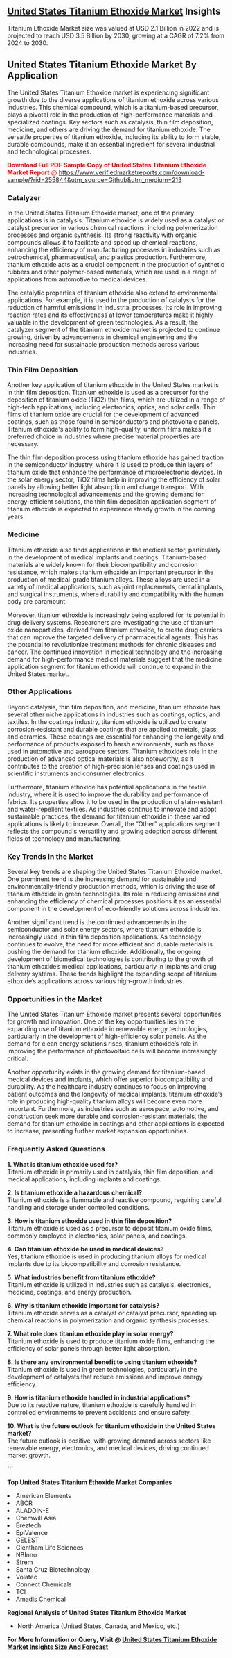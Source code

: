 <h2><a href="https://www.verifiedmarketreports.com/download-sample/?rid=255844&amp;utm_source=Github&amp;utm_medium=213" target="_blank">United States Titanium Ethoxide Market</a> Insights</h2><p>Titanium Ethoxide Market size was valued at USD 2.1 Billion in 2022 and is projected to reach USD 3.5 Billion by 2030, growing at a CAGR of 7.2% from 2024 to 2030.</p><p><h2>United States Titanium Ethoxide Market By Application</h2><p>The United States Titanium Ethoxide market is experiencing significant growth due to the diverse applications of titanium ethoxide across various industries. This chemical compound, which is a titanium-based precursor, plays a pivotal role in the production of high-performance materials and specialized coatings. Key sectors such as catalysis, thin film deposition, medicine, and others are driving the demand for titanium ethoxide. The versatile properties of titanium ethoxide, including its ability to form stable, durable compounds, make it an essential ingredient for several industrial and technological processes.</p><p><p><span class=""><span style="color: #ff0000;"><strong>Download Full PDF Sample Copy of United States Titanium Ethoxide Market Report</strong> @ </span><a href="https://www.verifiedmarketreports.com/download-sample/?rid=255844&amp;utm_source=Github&amp;utm_medium=213" target="_blank">https://www.verifiedmarketreports.com/download-sample/?rid=255844&amp;utm_source=Github&amp;utm_medium=213</a></span></p></p><h3>Catalyzer</h3><p>In the United States Titanium Ethoxide market, one of the primary applications is in catalysis. Titanium ethoxide is widely used as a catalyst or catalyst precursor in various chemical reactions, including polymerization processes and organic synthesis. Its strong reactivity with organic compounds allows it to facilitate and speed up chemical reactions, enhancing the efficiency of manufacturing processes in industries such as petrochemical, pharmaceutical, and plastics production. Furthermore, titanium ethoxide acts as a crucial component in the production of synthetic rubbers and other polymer-based materials, which are used in a range of applications from automotive to medical devices.</p><p>The catalytic properties of titanium ethoxide also extend to environmental applications. For example, it is used in the production of catalysts for the reduction of harmful emissions in industrial processes. Its role in improving reaction rates and its effectiveness at lower temperatures make it highly valuable in the development of green technologies. As a result, the catalyzer segment of the titanium ethoxide market is projected to continue growing, driven by advancements in chemical engineering and the increasing need for sustainable production methods across various industries.</p><h3>Thin Film Deposition</h3><p>Another key application of titanium ethoxide in the United States market is in thin film deposition. Titanium ethoxide is used as a precursor for the deposition of titanium oxide (TiO2) thin films, which are utilized in a range of high-tech applications, including electronics, optics, and solar cells. Thin films of titanium oxide are crucial for the development of advanced coatings, such as those found in semiconductors and photovoltaic panels. Titanium ethoxide's ability to form high-quality, uniform films makes it a preferred choice in industries where precise material properties are necessary.</p><p>The thin film deposition process using titanium ethoxide has gained traction in the semiconductor industry, where it is used to produce thin layers of titanium oxide that enhance the performance of microelectronic devices. In the solar energy sector, TiO2 films help in improving the efficiency of solar panels by allowing better light absorption and charge transport. With increasing technological advancements and the growing demand for energy-efficient solutions, the thin film deposition application segment of titanium ethoxide is expected to experience steady growth in the coming years.</p><h3>Medicine</h3><p>Titanium ethoxide also finds applications in the medical sector, particularly in the development of medical implants and coatings. Titanium-based materials are widely known for their biocompatibility and corrosion resistance, which makes titanium ethoxide an important precursor in the production of medical-grade titanium alloys. These alloys are used in a variety of medical applications, such as joint replacements, dental implants, and surgical instruments, where durability and compatibility with the human body are paramount.</p><p>Moreover, titanium ethoxide is increasingly being explored for its potential in drug delivery systems. Researchers are investigating the use of titanium oxide nanoparticles, derived from titanium ethoxide, to create drug carriers that can improve the targeted delivery of pharmaceutical agents. This has the potential to revolutionize treatment methods for chronic diseases and cancer. The continued innovation in medical technology and the increasing demand for high-performance medical materials suggest that the medicine application segment for titanium ethoxide will continue to expand in the United States market.</p><h3>Other Applications</h3><p>Beyond catalysis, thin film deposition, and medicine, titanium ethoxide has several other niche applications in industries such as coatings, optics, and textiles. In the coatings industry, titanium ethoxide is utilized to create corrosion-resistant and durable coatings that are applied to metals, glass, and ceramics. These coatings are essential for enhancing the longevity and performance of products exposed to harsh environments, such as those used in automotive and aerospace sectors. Titanium ethoxide’s role in the production of advanced optical materials is also noteworthy, as it contributes to the creation of high-precision lenses and coatings used in scientific instruments and consumer electronics.</p><p>Furthermore, titanium ethoxide has potential applications in the textile industry, where it is used to improve the durability and performance of fabrics. Its properties allow it to be used in the production of stain-resistant and water-repellent textiles. As industries continue to innovate and adopt sustainable practices, the demand for titanium ethoxide in these varied applications is likely to increase. Overall, the “Other” applications segment reflects the compound's versatility and growing adoption across different fields of technology and manufacturing.</p><h3>Key Trends in the Market</h3><p>Several key trends are shaping the United States Titanium Ethoxide market. One prominent trend is the increasing demand for sustainable and environmentally-friendly production methods, which is driving the use of titanium ethoxide in green technologies. Its role in reducing emissions and enhancing the efficiency of chemical processes positions it as an essential component in the development of eco-friendly solutions across industries.</p><p>Another significant trend is the continued advancements in the semiconductor and solar energy sectors, where titanium ethoxide is increasingly used in thin film deposition applications. As technology continues to evolve, the need for more efficient and durable materials is pushing the demand for titanium ethoxide. Additionally, the ongoing development of biomedical technologies is contributing to the growth of titanium ethoxide’s medical applications, particularly in implants and drug delivery systems. These trends highlight the expanding scope of titanium ethoxide’s applications across various high-growth industries.</p><h3>Opportunities in the Market</h3><p>The United States Titanium Ethoxide market presents several opportunities for growth and innovation. One of the key opportunities lies in the expanding use of titanium ethoxide in renewable energy technologies, particularly in the development of high-efficiency solar panels. As the demand for clean energy solutions rises, titanium ethoxide’s role in improving the performance of photovoltaic cells will become increasingly critical.</p><p>Another opportunity exists in the growing demand for titanium-based medical devices and implants, which offer superior biocompatibility and durability. As the healthcare industry continues to focus on improving patient outcomes and the longevity of medical implants, titanium ethoxide’s role in producing high-quality titanium alloys will become even more important. Furthermore, as industries such as aerospace, automotive, and construction seek more durable and corrosion-resistant materials, the demand for titanium ethoxide in coatings and other applications is expected to increase, presenting further market expansion opportunities.</p><h3>Frequently Asked Questions</h3><p><strong>1. What is titanium ethoxide used for?</strong><br>Titanium ethoxide is primarily used in catalysis, thin film deposition, and medical applications, including implants and coatings.</p><p><strong>2. Is titanium ethoxide a hazardous chemical?</strong><br>Titanium ethoxide is a flammable and reactive compound, requiring careful handling and storage under controlled conditions.</p><p><strong>3. How is titanium ethoxide used in thin film deposition?</strong><br>Titanium ethoxide is used as a precursor to deposit titanium oxide films, commonly employed in electronics, solar panels, and coatings.</p><p><strong>4. Can titanium ethoxide be used in medical devices?</strong><br>Yes, titanium ethoxide is used in producing titanium alloys for medical implants due to its biocompatibility and corrosion resistance.</p><p><strong>5. What industries benefit from titanium ethoxide?</strong><br>Titanium ethoxide is utilized in industries such as catalysis, electronics, medicine, coatings, and energy production.</p><p><strong>6. Why is titanium ethoxide important for catalysis?</strong><br>Titanium ethoxide serves as a catalyst or catalyst precursor, speeding up chemical reactions in polymerization and organic synthesis processes.</p><p><strong>7. What role does titanium ethoxide play in solar energy?</strong><br>Titanium ethoxide is used to produce titanium oxide films, enhancing the efficiency of solar panels through better light absorption.</p><p><strong>8. Is there any environmental benefit to using titanium ethoxide?</strong><br>Titanium ethoxide is used in green technologies, particularly in the development of catalysts that reduce emissions and improve energy efficiency.</p><p><strong>9. How is titanium ethoxide handled in industrial applications?</strong><br>Due to its reactive nature, titanium ethoxide is carefully handled in controlled environments to prevent accidents and ensure safety.</p><p><strong>10. What is the future outlook for titanium ethoxide in the United States market?</strong><br>The future outlook is positive, with growing demand across sectors like renewable energy, electronics, and medical devices, driving continued market growth.</p>```</p><p><strong>Top United States Titanium Ethoxide Market Companies</strong></p><div data-test-id=""><p><li>American Elements</li><li> ABCR</li><li> ALADDIN-E</li><li> Chemwill Asia</li><li> Ereztech</li><li> EpiValence</li><li> GELEST</li><li> Glentham Life Sciences</li><li> NBInno</li><li> Strem</li><li> Santa Cruz Biotechnology</li><li> Volatec</li><li> Connect Chemicals</li><li> TCI</li><li> Amadis Chemical</li></p><div><strong>Regional Analysis of&nbsp;United States Titanium Ethoxide Market</strong></div><ul><li dir="ltr"><p dir="ltr">North America&nbsp;(United States, Canada, and Mexico, etc.)</p></li></ul><p><strong>For More Information or Query, Visit @&nbsp;</strong><strong><a href="https://www.verifiedmarketreports.com/product/titanium-ethoxide-market/?utm_source=Github&amp;utm_medium=213" target="_blank">United States Titanium Ethoxide Market Insights Size And Forecast</a></strong></p></div>
